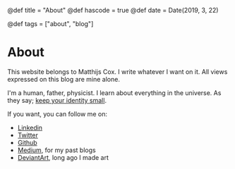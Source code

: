 @def title = "About"
@def hascode = true
@def date = Date(2019, 3, 22)

@def tags = ["about", "blog"]

# About

This website belongs to Matthijs Cox. I write whatever I want on it. All views expressed on this blog are mine alone.

I'm a human, father, physicist. I learn about everything in the universe. As they say; [keep your identity small](http://www.paulgraham.com/identity.html).

If you want, you can follow me on:
* [Linkedin](https://nl.linkedin.com/in/matthijscox)
* [Twitter](https://twitter.com/matthijscox)
* [Github](https://github.com/matthijscox)
* [Medium](https://medium.com/@matthijs.cox), for my past blogs
* [DeviantArt](https://www.deviantart.com/art4science/gallery), long ago I made art